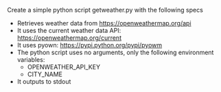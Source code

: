 Create a simple python script getweather.py with the following specs
 * Retrieves weather data from https://openweathermap.org/api
 * It uses the current weather data API: https://openweathermap.org/current
 * It uses pyown: https://pypi.python.org/pypi/pyowm
 * The python script uses no arguments, only the following environment variables:
    - OPENWEATHER_API_KEY
    - CITY_NAME
 * It outputs to stdout
